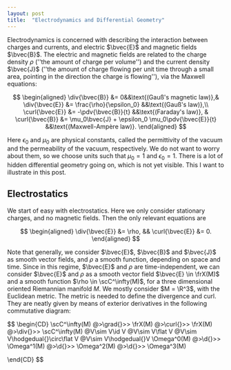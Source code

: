 ```yaml
---
layout: post
title:  "Electrodynamics and Differential Geometry"
---
```


Electrodynamics is concerned with describing the interaction between charges and currents, and electric $\bvec{E}$ and magnetic fields $\bvec{B}$. The electric and magnetic fields are related to the charge density $\rho$ (''the amount of charge per volume'') and the current density $\bvec{J}$ (''the amount of charge flowing per unit time through a small area, pointing in the direction the charge is flowing''), via the Maxwell equations:

$$
\begin{aligned}
    \div{\bvec{B}} &= 0&&\text{(Gauß's magnetic law)},& \div{\bvec{E}} &= \frac{\rho}{\epsilon_0} &&\text{(Gauß's law)},\\
    \curl{\bvec{E}} &= -\pdv{\bvec{B}}{t} &&\text{(Faraday's law)}, & \curl{\bvec{B}} &= \mu_0\bvec{J} + \epsilon_0 \mu_0\pdv{\bvec{E}}{t} &&\text{(Maxwell-Ampère law)}.
\end{aligned}
$$

Here $\epsilon_0$ and $\mu_0$ are physical constants, called the permittivity of the vacuum and the permeability of the vacuum, respectively. We do not want to worry about them, so we choose units such that $\mu_0 = 1$ and $\epsilon_0 = 1$. There is a lot of hidden differential geometry going on, which is not yet visible. This I want to illustrate in this post.

## Electrostatics
We start of easy with electrostatics. Here we only consider stationary charges, and no magnetic fields. Then the only relevant equations are 

$$
\begin{aligned}
    \div{\bvec{E}} &= \rho, &&
    \curl{\bvec{E}} &= 0.
\end{aligned}
$$

Note that generally, we consider $\bvec{E}$, $\bvec{B}$ and $\bvec{J}$ as smooth vector fields, and $\rho$ a smooth function, depending on space and time. Since in this regime, $\bvec{E}$ and $\rho$ are time-independent, we can consider $\bvec{E}$ and $\rho$ as a smooth vector field $\bvec{E} \in \frX(M)$ and a smooth function $\rho \in \scC^\infty(M)$, for a three dimensional oriented Riemannian manifold $M$. We mostly consider $M = \R^3$, with the Euclidean metric. The metric is needed to define the divergence and curl. They are neatly given by means of exterior derivatives in the following commutative diagram:

$$
\begin{CD}
\scC^\infty(M)  @>\grad{}>> \frX(M) @>\curl{}>>     \frX(M) @>\div{}>>              \scC^\infty(M)
@V\sim V\id V               @V\sim V\flat V         @V\sim V\hodgedual{}\circ\flat V @V\sim V\hodgedual{}V
\Omega^0(M)     @>\d{}>>    \Omega^1(M) @>\d{}>>    \Omega^2(M) @>\d{}>>            \Omega^3(M)

\end{CD}
$$